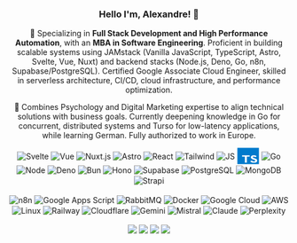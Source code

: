 <div align="center">
  
### Hello I'm, Alexandre! :handshake:

🏢 Specializing in <strong>Full Stack Development and High Performance Automation</strong>, with an  <strong>MBA in Software Engineering</strong>. Proficient in building scalable systems using JAMstack (Vanilla JavaScript, TypeScript, Astro, Svelte, Vue, Nuxt) and backend stacks (Node.js, Deno, Go, n8n, Supabase/PostgreSQL). Certified Google Associate Cloud Engineer, skilled in serverless architecture, CI/CD, cloud infrastructure, and performance optimization.

🌱 Combines Psychology and Digital Marketing expertise to align technical solutions with business goals. Currently deepening knowledge in Go for concurrent, distributed systems and Turso for low-latency applications, while learning German. Fully authorized to work in Europe.

</div>
<div align="center">
 <img align="center" alt="Svelte" height="30" width="40" src="https://upload.wikimedia.org/wikipedia/commons/1/1b/Svelte_Logo.svg" />
 <img align="center" alt="Vue" height="30" width="40" src="https://assets-bunny-cdn.b-cdn.net/icons/vue.svg" />
 <img align="center" alt="Nuxt.js" height="30" width="40" src="https://assets-bunny-cdn.b-cdn.net/icons/nuxt.svg" />
 <img align="center" alt="Astro" height="30" width="40" src="https://astro.build/assets/press/astro-icon-light-gradient.svg" />
 <img align="center" alt="React" height="30" width="40" src="https://assets-bunny-cdn.b-cdn.net/icons/react_dark.svg" />
 <img align="center" alt="Tailwind" height="30" width="40" src="https://upload.wikimedia.org/wikipedia/commons/d/d5/Tailwind_CSS_Logo.svg" />
 <img align="center" alt="JS" height="30" width="40" src="https://cdn.jsdelivr.net/gh/devicons/devicon/icons/javascript/javascript-original.svg"/>
 <img align="center" alt="TypeScript" height="30" width="40" src="https://raw.githubusercontent.com/devicons/devicon/master/icons/typescript/typescript-original.svg" />
 <img align="center" alt="Go" height="30" width="40" src="https://assets-bunny-cdn.b-cdn.net/icons/golang_dark.svg" />
 <img align="center" alt="Node" height="30" width="40" src="https://assets-bunny-cdn.b-cdn.net/icons/nodejs.svg" />
 <img align="center" alt="Deno" height="30" width="40" src="https://assets-bunny-cdn.b-cdn.net/icons/deno_dark.svg" />
 <img align="center" alt="Bun" height="30" width="40" src="https://assets-bunny-cdn.b-cdn.net/icons/bun.svg" />
 <img align="center" alt="Hono" height="30" width="40" src="https://assets-bunny-cdn.b-cdn.net/icons/hono.svg" />
 <img align="center" alt="Supabase" height="30" width="40" src="https://spindola.me/supabase.svg" />  
 <img align="center" alt="PostgreSQL" height="30" width="40" src="https://assets-bunny-cdn.b-cdn.net/icons/postgresql.svg" />
 <img align="center" alt="MongoDB" height="30" width="40" src="https://assets-bunny-cdn.b-cdn.net/icons/mongodb.svg" />
 <img align="center" alt="Strapi" height="30" width="40" src="https://spindola.me/strapi.svg" />
</div>
</br>
</div>
<div align="center">
 <img align="center" alt="n8n" height="30" width="40" src="https://spindola.me/n8n.svg" />
 <img align="center" alt="Google Apps Script" height="30" width="40" src="https://assets-bunny-cdn.b-cdn.net/icons/apps-script.png" /> 
 <img align="center" alt="RabbitMQ" height="30" width="40" src="https://assets-bunny-cdn.b-cdn.net/icons/rabbitmq.svg" />
 <img align="center" alt="Docker" height="30" width="40" src="https://assets-bunny-cdn.b-cdn.net/icons/docker.svg" />
 <img align="center" alt="Google Cloud" height="30" width="40" src="https://www.svgrepo.com/show/353805/google-cloud.svg" />
 <img align="center" alt="AWS" height="30" width="40" src="https://assets-bunny-cdn.b-cdn.net/icons/aws_dark.svg" />
 <img align="center" alt="Linux" height="30" width="40" src="https://assets-bunny-cdn.b-cdn.net/icons/linux.svg" />
 <img align="center" alt="Railway" height="30" width="40" src="https://assets-bunny-cdn.b-cdn.net/icons/railway_dark.svg" />
 <img align="center" alt="Cloudflare" height="30" width="40" src="https://spindola.me/cloudflare.svg" />
 <img align="center" alt="Gemini" height="30" width="40" src="https://assets-bunny-cdn.b-cdn.net/icons/gemini.svg" />
 <img align="center" alt="Mistral" height="30" width="40" src="https://assets-bunny-cdn.b-cdn.net/icons/mistral.svg" />
 <img align="center" alt="Claude" height="30" width="40" src="https://assets-bunny-cdn.b-cdn.net/icons/claude.svg" />
 <img align="center" alt="Perplexity" height="30" width="40" src="https://assets-bunny-cdn.b-cdn.net/icons/Perplexity.svg" />
</div>
  
<div align="center"> <br>
  <a href = "mailto:alexandre.spindola11@gmail.com"><img src="https://img.shields.io/badge/-Gmail-%23333?style=for-the-badge&logo=gmail&logoColor=white" target="_blank"></a>
  <a href="https://www.linkedin.com/in/alexspindola" target="_blank"><img src="https://img.shields.io/badge/-LinkedIn-%230077B5?style=for-the-badge&logo=linkedin&logoColor=white" target="_blank"></a>
  <a href="https://www.xing.com/profile/Alexandre_Spindola" target="_blank"><img src="https://img.shields.io/badge/-XING-%23026466?style=for-the-badge&logo=xing&logoColor=white" target="_blank"></a>
  <a href="https://spindola.me" target="_blank"><img src="https://img.shields.io/badge/Portfolio-%23000000.svg?style=for-the-badge&logo=firefox&logoColor=#FF7139" target="_blank"></a> 
</div> 
